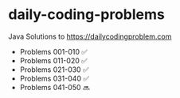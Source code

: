 # daily-coding-problems
Java Solutions to https://dailycodingproblem.com

* Problems 001-010	:white_check_mark:
* Problems 011-020	:white_check_mark:
* Problems 021-030	:white_check_mark:
* Problems 031-040	:white_check_mark:
* Problems 041-050  :soon:
